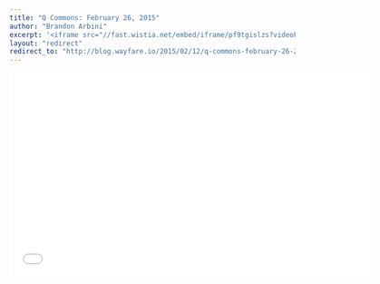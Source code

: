 ```yaml
---
title: "Q Commons: February 26, 2015"
author: "Brandon Arbini"
excerpt: '<iframe src="//fast.wistia.net/embed/iframe/pf9tgislzs?videoFoam=true" allowtransparency="true" frameborder="0" scrolling="no" class="wistia_embed" name="wistia_embed" allowfullscreen mozallowfullscreen webkitallowfullscreen oallowfullscreen msallowfullscreen width="640" height="360"></iframe><script src="//fast.wistia.net/assets/external/E-v1.js"></script>'
layout: "redirect"
redirect_to: "http://blog.wayfare.io/2015/02/12/q-commons-february-26-2015/"
---
```


<iframe src="//fast.wistia.net/embed/iframe/pf9tgislzs?videoFoam=true" allowtransparency="true" frameborder="0" scrolling="no" class="wistia_embed" name="wistia_embed" allowfullscreen mozallowfullscreen webkitallowfullscreen oallowfullscreen msallowfullscreen width="640" height="360"></iframe><script src="//fast.wistia.net/assets/external/E-v1.js"></script>
